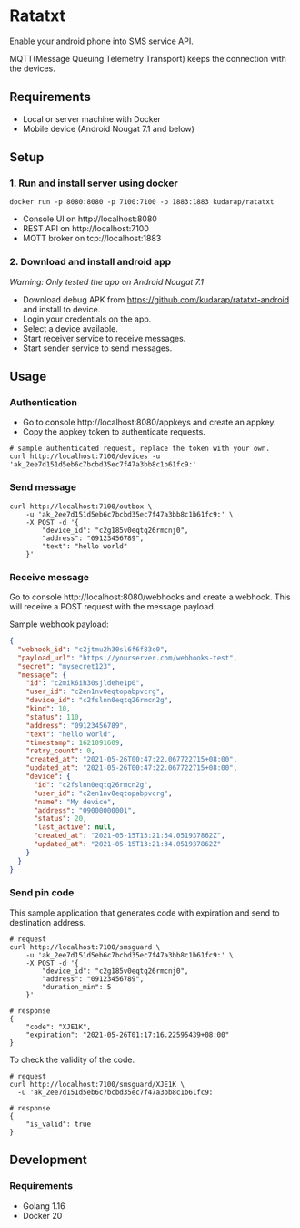 # Ratatxt
Enable your android phone into SMS service API.

MQTT(Message Queuing Telemetry Transport) keeps the connection with the devices.

## Requirements
- Local or server machine with Docker
- Mobile device (Android Nougat 7.1 and below)

## Setup
### 1. Run and install server using docker
```shell
docker run -p 8080:8080 -p 7100:7100 -p 1883:1883 kudarap/ratatxt
```
- Console UI on http://localhost:8080
- REST API on http://localhost:7100
- MQTT broker on tcp://localhost:1883

### 2. Download and install android app
*Warning: Only tested the app on Android Nougat 7.1*
- Download debug APK from https://github.com/kudarap/ratatxt-android and install to device.
- Login your credentials on the app.
- Select a device available.
- Start receiver service to receive messages.
- Start sender service to send messages.

## Usage
### Authentication
- Go to console http://localhost:8080/appkeys and create an appkey.
- Copy the appkey token to authenticate requests.
```shell
# sample authenticated request, replace the token with your own.
curl http://localhost:7100/devices -u 'ak_2ee7d151d5eb6c7bcbd35ec7f47a3bb8c1b61fc9:' 
```

### Send message
```shell
curl http://localhost:7100/outbox \
    -u 'ak_2ee7d151d5eb6c7bcbd35ec7f47a3bb8c1b61fc9:' \
    -X POST -d '{
        "device_id": "c2g185v0eqtq26rmcnj0",
        "address": "09123456789",
        "text": "hello world"
    }'
```

### Receive message
Go to console http://localhost:8080/webhooks and create a webhook.
This will receive a POST request with the message payload.

Sample webhook payload:
```json
{
  "webhook_id": "c2jtmu2h30sl6f6f83c0",
  "payload_url": "https://yourserver.com/webhooks-test",
  "secret": "mysecret123",
  "message": {
    "id": "c2mik6ih30sjldehe1p0",
    "user_id": "c2en1nv0eqtopabpvcrg",
    "device_id": "c2fslnn0eqtq26rmcn2g",
    "kind": 10,
    "status": 110,
    "address": "09123456789",
    "text": "hello world",
    "timestamp": 1621091609,
    "retry_count": 0,
    "created_at": "2021-05-26T00:47:22.067722715+08:00",
    "updated_at": "2021-05-26T00:47:22.067722715+08:00",
    "device": {
      "id": "c2fslnn0eqtq26rmcn2g",
      "user_id": "c2en1nv0eqtopabpvcrg",
      "name": "My device",
      "address": "09000000001",
      "status": 20,
      "last_active": null,
      "created_at": "2021-05-15T13:21:34.051937862Z",
      "updated_at": "2021-05-15T13:21:34.051937862Z"
    }
  }
}
```

### Send pin code
This sample application that generates code with expiration and send to destination address.
```shell
# request
curl http://localhost:7100/smsguard \
    -u 'ak_2ee7d151d5eb6c7bcbd35ec7f47a3bb8c1b61fc9:' \
    -X POST -d '{
        "device_id": "c2g185v0eqtq26rmcnj0",
        "address": "09123456789",
        "duration_min": 5
    }'

# response
{
    "code": "XJE1K",
    "expiration": "2021-05-26T01:17:16.22595439+08:00"
}
```

To check the validity of the code.
```shell
# request
curl http://localhost:7100/smsguard/XJE1K \
  -u 'ak_2ee7d151d5eb6c7bcbd35ec7f47a3bb8c1b61fc9:' 
  
# response
{
    "is_valid": true
}
```

## Development
### Requirements
- Golang 1.16
- Docker 20